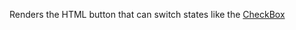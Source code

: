  Renders the HTML button that can switch states like the [CheckBox](/docs/controls/businesspack/CheckBox/{branch})